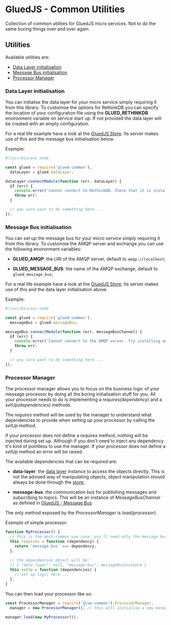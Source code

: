 GluedJS - Common Utilities
==========================

Collection of common utilities for GluedJS micro services. Not to do the same boring
things over and over again.

Utilities
---------

Available utilities are:

- [Data Layer initialisation](#data-layer-initialisation)
- [Message Bus initialisation](#message-bus-initialisation)
- [Processor Manager](#processor-manager)

### Data Layer initialisation

You can initialise the data layer for your micro service simply requiring it from this
library. To customise the options for RethinkDB you can specify the location of your
configuration file using the **GLUED_RETHINKDB** environment variable on service start up.
If not provided the data layer will be created with an empty configuration.

For a real life example have a look at the 
[GluedJS Store](https://github.com/ggioffreda/glued-store). Its server makes use of this
and the message bus initialisation below.

Example:

```javascript
#!/usr/bin/env node

const glued = require('glued-common'),
  dataLayer = glued.dataLayer;

dataLayer.connectModule(function (err, dataLayer) {
  if (err) {
    console.error('Cannot connect to RethinkDB. Check that it is installed and running.');
    throw err;
  }

  // you sure want to do something here ...
});
```

### Message Bus initialisation

You can set up the message bus for your micro service simply requiring it from this
library. To customise the AMQP server and exchange you can use the following environment
variables:

- **GLUED_AMQP**: the URI of the AMQP server, default to `amqp://localhost`;
  
- **GLUED_MESSAGE_BUS**: the name of the AMQP exchange, default to 
  `glued_message_bus`;
  
For a real life example have a look at the 
[GluedJS Store](https://github.com/ggioffreda/glued-store). Its server makes use of this
and the data layer initialisation above.

Example:

```javascript
#!/usr/bin/env node

const glued = require('glued-common'),
  messageBus = glued.messageBus;

messageBus.connectModule(function (err, messageBusChannel) {
  if (err) {
    console.error('Cannot connect to the AMQP server. Try installing and running RabbitMQ.');
    throw err;
  }

  // you sure want to do something here ...
});
```

### Processor Manager

The processor manager allows you to focus on the business logic of your message 
processor by doing all the boring initialisation stuff for you. All your processor needs
to do is implementing a *requires(dependency)* and a *setUp(dependencies)* methods.

The *requires* method will be used by the manager to understand what dependencies to
provide when setting up your processor by calling the *setUp* method.

If your processor does not define a *requires* method, nothing will be injected during
set up. Although if you don't need to inject any dependency it's kind of pointless to 
use the manager. If your processor does not define a *setUp* method an error will be
raised.

The available dependencies that can be required are:

- **data-layer**: the [data layer](https://github.com/ggioffreda/glued-data-layer) 
  instance to access the objects directly. This is not the advised way of manipulating
  objects, object manipulation should always be done through the
  [store](https://github.com/ggioffreda/glued-store);

- **message-bus**: the communication bus for publishing messages and subscribing to 
  topics. This will be an instance of *MessageBusChannel* as defined in
  [GluedJS - Message Bus](https://github.com/ggioffreda/glued-message-bus)
  
The only method exposed by the *ProcessorManager* is *load(processor)*.

Example of simple processor:

```javascript
function MyProcessor() {
  // this is the most common use case, you'll need only the message bus
  this.requires = function (dependency) {
    return 'message-bus' === dependency;
  };
  
  // the dependencies object will be:
  // { "data-layer": null, "message-bus": messageBusInstance }
  this.setUp = function (dependencies) {
    // set up logic here ...
  };
}
```

You can then load your processor like so:

```javascript
const ProcessorManager = require('glue-common').ProcessorManager,
  manager = new ProcessorManager(); // this will initialise a new manager
  
manager.load(new MyProcessor());
```
